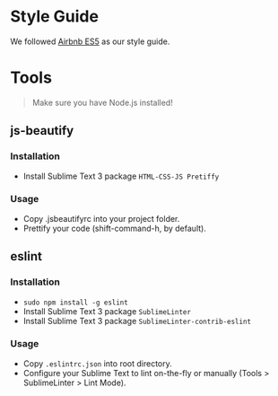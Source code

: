 # Style Guide

We followed [Airbnb ES5](https://github.com/airbnb/javascript/tree/es5-deprecated/es5) as our style guide.

# Tools

> Make sure you have Node.js installed!

## js-beautify

### Installation

- Install Sublime Text 3 package `HTML-CSS-JS Pretiffy`

### Usage

- Copy .jsbeautifyrc into your project folder.
- Prettify your code (shift-command-h, by default).

## eslint

### Installation

- `sudo npm install -g eslint`
- Install Sublime Text 3 package `SublimeLinter`
- Install Sublime Text 3 package `SublimeLinter-contrib-eslint`

### Usage

- Copy `.eslintrc.json` into root directory.
- Configure your Sublime Text to lint on-the-fly or manually (Tools > SublimeLinter > Lint Mode).
